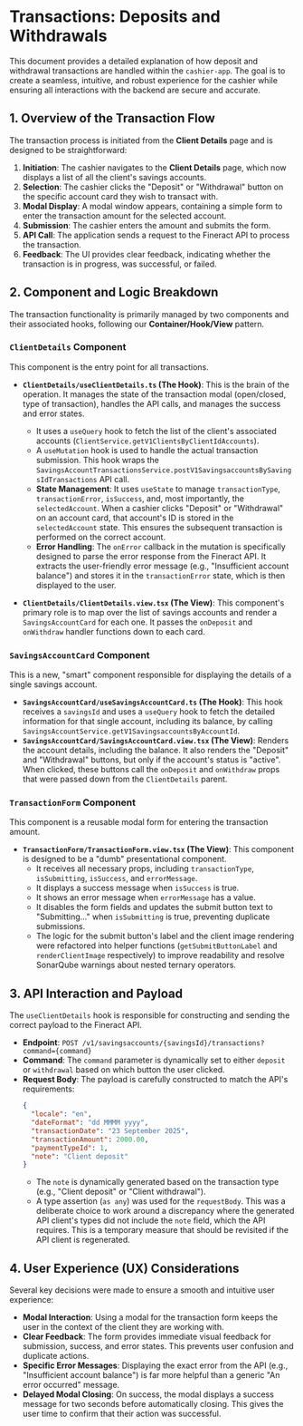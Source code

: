 # Transactions: Deposits and Withdrawals

This document provides a detailed explanation of how deposit and withdrawal transactions are handled within the `cashier-app`. The goal is to create a seamless, intuitive, and robust experience for the cashier while ensuring all interactions with the backend are secure and accurate.

## 1. Overview of the Transaction Flow

The transaction process is initiated from the **Client Details** page and is designed to be straightforward:

1.  **Initiation**: The cashier navigates to the **Client Details** page, which now displays a list of all the client's savings accounts.
2.  **Selection**: The cashier clicks the "Deposit" or "Withdrawal" button on the specific account card they wish to transact with.
3.  **Modal Display**: A modal window appears, containing a simple form to enter the transaction amount for the selected account.
3.  **Submission**: The cashier enters the amount and submits the form.
4.  **API Call**: The application sends a request to the Fineract API to process the transaction.
5.  **Feedback**: The UI provides clear feedback, indicating whether the transaction is in progress, was successful, or failed.

## 2. Component and Logic Breakdown

The transaction functionality is primarily managed by two components and their associated hooks, following our **Container/Hook/View** pattern.

### `ClientDetails` Component

This component is the entry point for all transactions.

-   **`ClientDetails/useClientDetails.ts` (The Hook)**: This is the brain of the operation. It manages the state of the transaction modal (open/closed, type of transaction), handles the API calls, and manages the success and error states.
    -   It uses a `useQuery` hook to fetch the list of the client's associated accounts (`ClientService.getV1ClientsByClientIdAccounts`).
    -   A `useMutation` hook is used to handle the actual transaction submission. This hook wraps the `SavingsAccountTransactionsService.postV1SavingsaccountsBySavingsIdTransactions` API call.
    -   **State Management**: It uses `useState` to manage `transactionType`, `transactionError`, `isSuccess`, and, most importantly, the `selectedAccount`. When a cashier clicks "Deposit" or "Withdrawal" on an account card, that account's ID is stored in the `selectedAccount` state. This ensures the subsequent transaction is performed on the correct account.
    -   **Error Handling**: The `onError` callback in the mutation is specifically designed to parse the error response from the Fineract API. It extracts the user-friendly error message (e.g., "Insufficient account balance") and stores it in the `transactionError` state, which is then displayed to the user.

-   **`ClientDetails/ClientDetails.view.tsx` (The View)**: This component's primary role is to map over the list of savings accounts and render a `SavingsAccountCard` for each one. It passes the `onDeposit` and `onWithdraw` handler functions down to each card.

### `SavingsAccountCard` Component

This is a new, "smart" component responsible for displaying the details of a single savings account.

-   **`SavingsAccountCard/useSavingsAccountCard.ts` (The Hook)**: This hook receives a `savingsId` and uses a `useQuery` hook to fetch the detailed information for that single account, including its balance, by calling `SavingsAccountService.getV1SavingsaccountsByAccountId`.
-   **`SavingsAccountCard/SavingsAccountCard.view.tsx` (The View)**: Renders the account details, including the balance. It also renders the "Deposit" and "Withdrawal" buttons, but only if the account's status is "active". When clicked, these buttons call the `onDeposit` and `onWithdraw` props that were passed down from the `ClientDetails` parent.

### `TransactionForm` Component

This component is a reusable modal form for entering the transaction amount.

-   **`TransactionForm/TransactionForm.view.tsx` (The View)**: This component is designed to be a "dumb" presentational component.
    -   It receives all necessary props, including `transactionType`, `isSubmitting`, `isSuccess`, and `errorMessage`.
    -   It displays a success message when `isSuccess` is true.
    -   It shows an error message when `errorMessage` has a value.
    -   It disables the form fields and updates the submit button text to "Submitting..." when `isSubmitting` is true, preventing duplicate submissions.
    -   The logic for the submit button's label and the client image rendering were refactored into helper functions (`getSubmitButtonLabel` and `renderClientImage` respectively) to improve readability and resolve SonarQube warnings about nested ternary operators.

## 3. API Interaction and Payload

The `useClientDetails` hook is responsible for constructing and sending the correct payload to the Fineract API.

-   **Endpoint**: `POST /v1/savingsaccounts/{savingsId}/transactions?command={command}`
-   **Command**: The `command` parameter is dynamically set to either `deposit` or `withdrawal` based on which button the user clicked.
-   **Request Body**: The payload is carefully constructed to match the API's requirements:
    ```json
    {
      "locale": "en",
      "dateFormat": "dd MMMM yyyy",
      "transactionDate": "23 September 2025",
      "transactionAmount": 2000.00,
      "paymentTypeId": 1,
      "note": "Client deposit"
    }
    ```
    -   The `note` is dynamically generated based on the transaction type (e.g., "Client deposit" or "Client withdrawal").
    -   A type assertion (`as any`) was used for the `requestBody`. This was a deliberate choice to work around a discrepancy where the generated API client's types did not include the `note` field, which the API requires. This is a temporary measure that should be revisited if the API client is regenerated.

## 4. User Experience (UX) Considerations

Several key decisions were made to ensure a smooth and intuitive user experience:

-   **Modal Interaction**: Using a modal for the transaction form keeps the user in the context of the client they are working with.
-   **Clear Feedback**: The form provides immediate visual feedback for submission, success, and error states. This prevents user confusion and duplicate actions.
-   **Specific Error Messages**: Displaying the exact error from the API (e.g., "Insufficient account balance") is far more helpful than a generic "An error occurred" message.
-   **Delayed Modal Closing**: On success, the modal displays a success message for two seconds before automatically closing. This gives the user time to confirm that their action was successful.